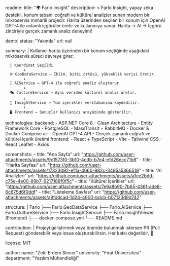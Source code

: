 readme:
  title: "🌍 Farlo Insight"
  description: >
    Farlo Insight, yapay zeka destekli, konum tabanlı coğrafi ve kültürel analizler sunan modern bir mikroservis mimarili projedir.
    Harita üzerinden seçilen bir konum için OpenAI GPT-4 ile anlamlı içgörüler üretir ve kullanıcıya sunar.
    Harita → AI → İçgörü zinciriyle gerçek zamanlı analiz deneyimi!

  demo:
    status: "Yakında"
    url: null

  summary: |
    Kullanıcı harita üzerinden bir konum seçtiğinde aşağıdaki mikroservis süreci devreye girer:

      📍 Koordinat Seçildi
            ↓
      🌐 GeoDataService → İklim, bitki örtüsü, yükseklik verisi üretir.
            ↓
      🤖 AIService → GPT-4 ile coğrafi analiz oluşturur.
            ↓
      🎭 CultureService → Aynı veriden kültürel analiz üretir.
            ↓
      🧾 InsightService → Tüm içerikler veritabanına kaydedilir.
            ↓
      🖥️ Frontend → Sonuçlar kullanıcı arayüzünde gösterilir.

  technologies:
    backend:
      - ASP.NET Core 8
      - Clean Architecture
      - Entity Framework Core
      - PostgreSQL
      - MassTransit + RabbitMQ
      - Docker & Docker Compose
    ai:
      - OpenAI GPT-4 API
      - Gerçek zamanlı coğrafi ve kültürel içerik üretimi
    frontend:
      - React + TypeScript
      - Vite
      - Tailwind CSS
      - React Leaflet
      - Axios

  screenshots:
    - title: "Ana Sayfa"
      url: "https://github.com/user-attachments/assets/9c1573f0-3b10-4cdb-b7e4-efd26ecc71b6"
    - title: "Harita Sayfası"
      url: "https://github.com/user-attachments/assets/17323092-ef1a-4660-982c-3495a5366519"
    - title: "AI Analizleri"
      url: "https://github.com/user-attachments/assets/a1ce2bdd-c75e-4e00-89b7-6217188f0f5c"
    - title: "Kültürel İçerikler"
      url: "https://github.com/user-attachments/assets/7e9a8b90-7b65-436f-ade8-6c675d6f0ddf"
    - title: "Listeleme Sayfası"
      url: "https://github.com/user-attachments/assets/a9fddcad-1d24-4600-bdcb-b07133d9d742"

  structure: |
    Farlo
    ├── Farlo.GeoDataService
    ├── Farlo.AIService
    ├── Farlo.CultureService
    ├── Farlo.InsightService
    ├── Farlo.InsightViewer (Frontend)
    ├── docker-compose.yml
    └── README.md

  contribution: |
    Projeyi geliştirmek veya öneride bulunmak istersen PR (Pull Request) gönderebilir veya issue oluşturabilirsin.
    Her katkı değerlidir. 🙌

  license: MIT

  author:
    name: "Zeki Erdem Sincer"
    university: "Fırat Üniversitesi"
    department: "Yazılım Mühendisliği"
